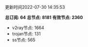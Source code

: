 更新时间2022-07-30 14:35:53

**总订阅: 64**
**总节点: 8181**
**有效节点: 2360**
- v2ray节点: 1664
- trojan节点: 131
- ss节点: 565
